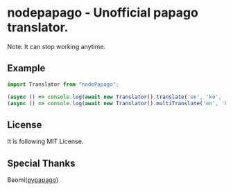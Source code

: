 # nodepapago - Unofficial papago translator.

Note: It can stop working anytime.

## Example

```typescript
import Translator from "nodePapago";

(async () => console.log(await new Translator().translate('en', 'ko', 'Hi.')))();
(async () => console.log(await new Translator().multiTranslate('en', 'ko', ['apple', 'banana', 'orange', 'computer', 'laptop', 'cellphone', 'school', 'promise'])))();
```

## License
It is following MIT License.

## Special Thanks
Beomi([pypapago](https://github.com/Beomi/pypapago))
